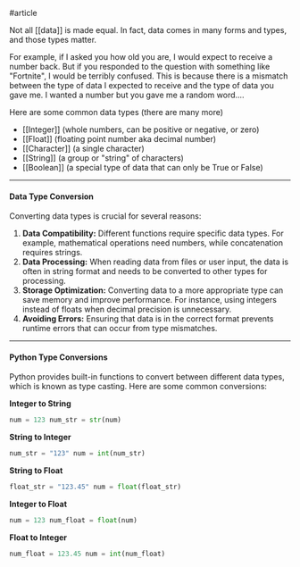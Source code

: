 #article

Not all [[data]] is made equal. In fact, data comes in many forms and types, and those types matter.

For example, if I asked you how old you are, I would expect to receive a number back. But if you responded to the question with something like "Fortnite", I would be terribly confused. This is because there is a mismatch between the type of data I expected to receive and the type of data you gave me. I wanted a number but you gave me a random word....

Here are some common data types (there are many more)
* [[Integer]] (whole numbers, can be positive or negative, or zero)
* [[Float]] (floating point number aka decimal number)
* [[Character]] (a single character)
* [[String]] (a group or "string" of characters)
* [[Boolean]] (a special type of data that can only be True or False)

---
#### Data Type Conversion

Converting data types is crucial for several reasons:

1. **Data Compatibility:** Different functions require specific data types. For example, mathematical operations need numbers, while concatenation requires strings.
2. **Data Processing:** When reading data from files or user input, the data is often in string format and needs to be converted to other types for processing.
3. **Storage Optimization:** Converting data to a more appropriate type can save memory and improve performance. For instance, using integers instead of floats when decimal precision is unnecessary.
4. **Avoiding Errors:** Ensuring that data is in the correct format prevents runtime errors that can occur from type mismatches.

---
#### Python Type Conversions

Python provides built-in functions to convert between different data types, which is known as type casting. Here are some common conversions:

**Integer to String**
 ```python
num = 123 num_str = str(num)
```

**String to Integer**
```python
num_str = "123" num = int(num_str)
```

**String to Float**
```python
float_str = "123.45" num = float(float_str)
```

**Integer to Float**
```python
num = 123 num_float = float(num)
```
    
**Float to Integer**
```python
num_float = 123.45 num = int(num_float)
```

